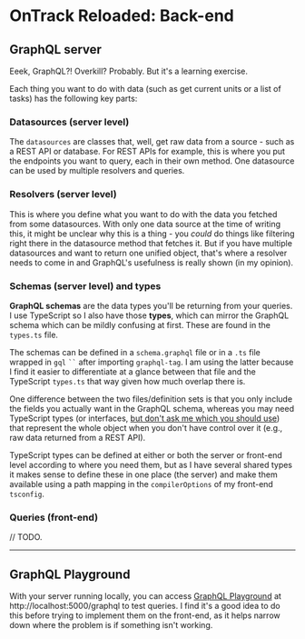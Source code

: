 # OnTrack Reloaded: Back-end

## GraphQL server
Eeek, GraphQL?! Overkill? Probably. But it's a learning exercise.

Each thing you want to do with data (such as get current units or a list of tasks) has the following key parts:

### Datasources (server level)
The `datasources` are classes that, well, get raw data from a source - such as a REST API or database. For REST APIs for example, this is where you put the endpoints you want to query, each in their own method. One datasource can be used by multiple resolvers and queries.

### Resolvers (server level)
This is where you define what you want to do with the data you fetched from some datasources. With only one data source at the time of writing this, it might be unclear why this is a thing - you _could_ do things like filtering right there in the datasource method that fetches it. But if you have multiple datasources and want to return one unified object, that's where a resolver needs to come in and GraphQL's usefulness is really shown (in my opinion).

### Schemas (server level) and types
**GraphQL schemas** are the data types you'll be returning from your queries. I use TypeScript so I also have those **types**, which can mirror the GraphQL schema which can be mildly confusing at first. These are found in the `types.ts` file.

The schemas can be defined in a `schema.graphql` file or in a `.ts` file wrapped in `gql` ``` `` ``` after importing `graphql-tag`. I am using the latter because I find it easier to differentiate at a glance between that file and the TypeScript `types.ts` that way given how much overlap there is.

One difference between the two files/definition sets is that you only include the fields you actually want in the GraphQL schema, whereas you may need TypeScript types (or interfaces, [but don't ask me which you should use](https://www.reddit.com/r/reactjs/comments/14q6nyr/interface_vs_type_what_should_i_use_in/)) that represent the whole object when you don't have control over it (e.g., raw data returned from a REST API).

TypeScript types can be defined at either or both the server or front-end level according to where you need them, but as I have several shared types it makes sense to define these in one place (the server) and make them available using a path mapping in the `compilerOptions` of my front-end `tsconfig`.

### Queries (front-end)
// TODO.

--- 
## GraphQL Playground

With your server running locally, you can access [GraphQL Playground](https://www.apollographql.com/docs/apollo-server/v2/testing/graphql-playground/) at http://localhost:5000/graphql to test queries. I find it's a good idea to do this before trying to implement them on the front-end, as it helps narrow down where the problem is if something isn't working.
